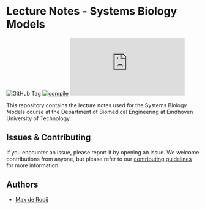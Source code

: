 # Lecture Notes - Systems Biology Models
![GitHub Tag](https://img.shields.io/github/v/tag/8BM050/lecture-notes?style=flat&label=Latest%20Release&color=%232E6F40&link=https%3A%2F%2Fgithub.com%2F8BM050%2Flecture-notes%2Freleases%2Flatest%2Fdownload%2Fmain.pdf)
[![compile](https://github.com/8BM050/lecture-notes/actions/workflows/typst.yml/badge.svg?branch=main)](https://github.com/8BM050/lecture-notes/actions/workflows/typst.yml)
![GitHub Downloads (specific asset, latest release)](https://img.shields.io/github/downloads/8BM050/lecture-notes/latest/main.pdf?sort=semver&style=flat&label=Downloads)


This repository contains the lecture notes used for the Systems Biology Models course at the Department of Biomedical Engineering at Eindhoven University of Technology. 

## Issues & Contributing
If you encounter an issue, please report it by opening an issue. We welcome contributions from anyone, but please refer to our [contributing guidelines](CONTRIBUTING.md) for more information. 

## Authors
- [Max de Rooij](https://research.tue.nl/en/persons/max-de-rooij)
